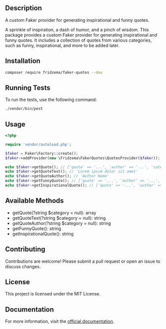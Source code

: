 ## Description
A custom Faker provider for generating inspirational and funny quotes.

A sprinkle of inspiration, a dash of humor, and a pinch of wisdom. This package provides a custom Faker provider for generating inspirational and funny quotes. It includes a collection of quotes from various categories, such as funny, inspirational, and more to be added later.


## Installation
```bash
composer require fridzema/faker-quotes --dev
```

## Running Tests

To run the tests, use the following command:

```bash
./vendor/bin/pest
```

## Usage

```php
<?php

require 'vendor/autoload.php';

$faker = Faker\Factory::create();
$faker->addProvider(new \Fridzema\FakerQuotes\QuotesProvider($faker));

echo $faker->getQuote(); // ['quote' => '...', 'author' => '...', 'category' => '...']
echo $faker->getQuoteText(); // 'Lorem ipsum dolor sit amet'
echo $faker->getQuoteAuthor(); // 'Author Name'
echo $faker->getFunnyQuote(); // ['quote' => '...', 'author' => '...', 'category' => 'funny']
echo $faker->getInspirationalQuote(); // ['quote' => '...', 'author' => '...', 'category' => 'inspirational']
```

## Available Methods
- getQuote(?string $category = null): array
- getQuoteText(?string $category = null): string
- getQuoteAuthor(?string $category = null): string
- getFunnyQuote(): string
- getInspirationalQuote(): string

## Contributing

Contributions are welcome! Please submit a pull request or open an issue to discuss changes.

## License

This project is licensed under the MIT License.

## Documentation

For more information, visit the [official documentation](https://github.com/fridzema/faker-quotes).